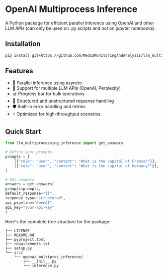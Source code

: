 # OpenAI Multiprocess Inference

A Python package for efficient parallel inference using OpenAI and other LLM APIs (can only be used on .py scripts and not on jupyter notebooks).

## Installation

```bash
pip install git+https://github.com/MediaMonitoringAndAnalysis/llm_multiprocessing_inference.git
```

## Features

- 🚀 Parallel inference using asyncio
- 🔄 Support for multiple LLM APIs (OpenAI, Perplexity)
- 📊 Progress bar for bulk operations
- 🎯 Structured and unstructured response handling
- 🛡️ Built-in error handling and retries
- ⚡ Optimized for high-throughput scenarios

## Quick Start
```python
from llm_multiprocessing_inference import get_answers

# Define your prompts
prompts = [
    [{"role": "user", "content": "What is the capital of France?"}],
    [{"role": "user", "content": "What is the capital of Germany?"}],
]

# Get answers
answers = get_answers(
prompts=prompts,
default_response="{}",
response_type="structured",
api_pipeline="OpenAI",
api_key="your-api-key"
)
```

Here's the complete tree structure for the package:
```plaintext
├── LICENSE
├── README.md
├── pyproject.toml
├── requirements.txt
├── setup.py
└── src/
    └── openai_multiproc_inference/
        ├── __init__.py
        └── inference.py
```